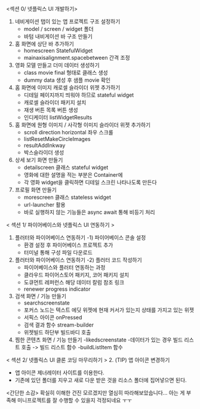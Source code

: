 <섹션 0/ 넷플릭스 UI 개발하기>

1. 네비게이션 탭이 있는 앱 프로젝트 구조 설정하기
   - model / screen / widget 폴더
   - 바텀 내비게이션 바 구조 만들기
2. 홈 화면에 상단 바 추가하기
   - homescreen StatefulWidget
   - mainaxisalignment.spacebetween 간격 조정
3. 영화 모델 만들고 더미 데이터 생성하기
   - class movie final 형태로 클래스 생성
   - dummy data 생성 후 샘플 movie 확인
4. 홈 화면에 이미지 캐로셀 슬라이더 위젯 추가하기
   - 디테일 페이지까지 띄워야 하므로 stateful widget
   - 캐로셀 슬라이더 패키지 설치
   - 재생 버튼 목록 버튼 생성
   - 인디케이터 listWidgetResults
5. 홈 화면에 원형 이미지 / 사각형 이미지 슬라이더 위젯 추가하기
   - scroll direction horizontal 좌우 스크롤
   - listResetMakeCircleImages
   - resultAddInkway
   - 박스슬라이더 생성
6. 상세 보기 화면 만들기
    - detailscreen 클래스 stateful widget
    - 영화에 대한 설명을 적는 부분은 Container에
    - 각 영화 widget을 클릭하면 디테일 스크린 나타나도록 만든다
7. 프로필 화면 만들기
    - morescreen 클래스 stateless widget
    - url-launcher 활용
    - 바로 실행하지 않는 기능들은 async await 통해 비등기 처리 

< 섹션 1/ 파이어베이스와 넷플릭스 UI 연동하기 >
1. 플러터와 파이어베이스 연동하기 -1) 파이어베이스 콘솔 설정
   - 환경 설정 후 파이어베이스 프로젝트 추가
   - 터미널 통해 구성 파일 다운로드
2. 플러터와 파이어베이스 연동하기 -2) 플러터 코드 작성하기
   - 파이어베이스와 플러터 연동하는 과정
   - 클라우드 파이어스토어 패키지, 코어 패키지 설치
   - 도큐먼트 레퍼런스 해당 데이터 칼럼 참조 링크
   - renewer progress indicator
3. 검색 화면 / 기능 만들기
   - searchscreenstate
   - 포커스 노드는 텍스트 에딧 위젯에 현재 커서가 있는지 상태를 가지고 있는 위젯
   - 서픽스 아이콘 onPressed
   - 검색 결과 함수 stream-builder
   - 위젯빌드 하단부 빌드바디 호출
4. 찜한 콘텐츠 화면 / 기능 만들기
   -likedscreenstate
   -데이터가 있는 경우 빌드 리스트 호출 -> 빌드 리스트 함수
   -buildListItem 함수

< 섹션 2/ 넷플릭스 UI 클론 코딩 마무리하기 >
2. (TIP) 앱 아이콘 변경하기
  - 앱 아이콘 제너레이터 사이트를 이용한다.
  - 기존에 있던 폴더를 지우고 새로 다운 받은 것을 리소스 폴더에 집어넣으면 된다.

<간단한 소감>
확실히 이해한 건진 모르겠지만 열심히 따라해보았숩니다...
아는 게 부족해 미니프로젝트를 잘 수행할 수 있을지 걱정되네요 ㅜㅜ
